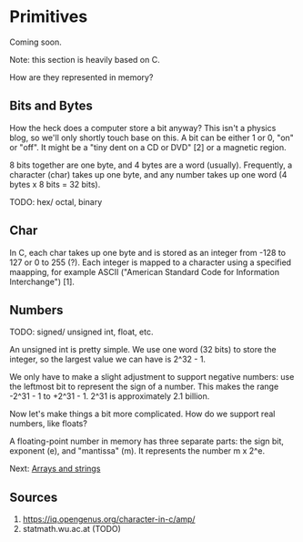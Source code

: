 # Primitives

Coming soon.

Note: this section is heavily based on C. 

How are they represented in memory? 

## Bits and Bytes ##
How the heck does a computer store a bit anyway? 
This isn't a physics blog, so we'll only shortly touch base on this. A bit can be either 1 or 0, "on" or "off". It might be a "tiny dent on a CD or DVD" [2] or a magnetic region. 

8 bits together are one byte, and 4 bytes are a word (usually). Frequently, a character (char) takes up one byte, and any number takes up one word (4 bytes x 8 bits = 32 bits). 

TODO: hex/ octal, binary


## Char ##

In C, each char takes up one byte and is stored as an integer from -128 to 127 or 0 to 255 (?). Each integer is mapped to a character using a specified maapping, for example ASCII ("American Standard Code for Information Interchange") [1]. 

## Numbers ## 

TODO: signed/ unsigned int, float, etc.

An unsigned int is pretty simple. We use one word (32 bits) to store the integer, so the largest value we can have is 2^32 - 1. 

We only have to make a slight adjustment to support negative numbers: use the leftmost bit to represent the sign of a number. This makes the range -2^31 - 1 to +2^31 - 1. 2^31 is approximately 2.1 billion. 

Now let's make things a bit more complicated. How do we support real numbers, like floats? 

A floating-point number in memory has three separate parts: the sign bit, exponent (e), and "mantissa" (m). It represents the number m x 2^e.  





Next: [Arrays and strings](1_arrays_and_strings.md)

## Sources
1. https://iq.opengenus.org/character-in-c/amp/
2. statmath.wu.ac.at (TODO)
